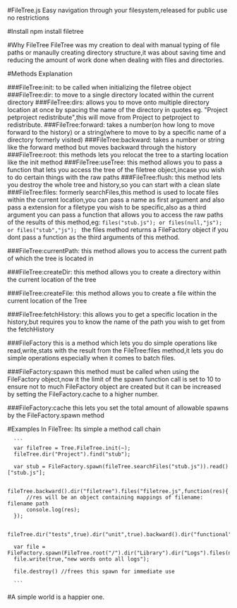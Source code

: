 #FileTree.js
	Easy navigation through your filesystem,released for public use no restrictions

#Install
		npm install filetree
		
#Why FileTree
   FileTree was my creation to deal with manual typing of file paths or
   manaully creating directory structure,it was about saving time and reducing
   the amount of work done when dealing with files and directories.

#Methods Explanation
   
   ###FileTree:init: 
         to be called when initializing the filetree object
   ###FileTree:dir: 
         to move to a single directory located within the current directory
   ###FileTree:dirs:
         allows you to move onto multiple directory location at once by spacing
         the name of the directory in quotes eg. "Project petproject redistribute",this will move
         from Project to petproject to redistribute.
   ###FileTree:forward:
         takes a number(on how long to move forward to the history) or a string(where to move to by a specific
         name of a directory formerly visited)
   ###FileTree:backward:
         takes a number or string like the forward method but moves backward
         through the history
   ###FileTree:root:
         this methods lets you relocat the tree to a starting location like the
         init method
   ###FileTree:useTree:
         this method allows you to pass a function that lets you access the
         tree of the filetree object,incase you wish to do certain things with
         the raw paths
   ###FileTree:flush:
         this method lets you destroy the whole tree and history,so you can
         start with a clean slate
   ###FileTree:files: 
         formerly searchFiles,this method is used to locate files within the
         current location,you can pass a name as first argument and also pass
         a extension for a filetype you wish to be specific,also as a third
         argument you can pass a function that allows you to access the raw
         paths of the results of this method,eg:
         ``` files("stub.js"); or files(null,"js"); or files("stub","js"); 
         ```
         the files method returns a FileFactory object if you dont pass a function
         as the third arguments of this method.

   ###FileTree:currentPath:
         this method allows you to access the current path of which the tree is
         located in 

   ###FileTree:createDir:
         this method allows you to create a directory within the current
         location of the tree 

   ###FileTree:createFile:
         this method allows you to create a file within the current location of
         the Tree

   ###FileTree:fetchHistory:
         this allows you to get a specific location in the history,but requires
         you to know the name of the path you wish to get from the fetchHistory

   ###FileFactory
         this is a method which lets you do simple operations like read,write,stats with the result from the
         FileTree:files method,it lets you do simple operations especially when it comes to batch files.

   ###FileFactory:spawn
         this method must be called when using the FileFactory object,now it the limit of the spawn function
         call is set to 10 to ensure not to much FileFactory object are created but it can be increased
         by setting the FileFactory.cache to a higher number.

   ###FileFactory:cache
         this lets you set the total amount of allowable spawns by the FileFactory.spawn method


#Examples
   In FileTree: Its simple a method call chain

      ```
      var fileTree = Tree.FileTree.init(~);
      fileTree.dir("Project").find("stub");

      var stub = FileFactory.spawn(fileTree.searchFiles("stub.js")).read()["stub.js"];

      fileTree.backward().dir("filetree").files("filetree.js",function(res){
          //res will be an object containing mappings of filename: filename path
          console.log(res);
      });

      fileTree.dir("tests",true).dir("unit",true).backward().dir("functional",true);
      
      var file = FileFactory.spawn(FileTree.root("/").dir("Library").dir("Logs").files(null,".log"))
      file.write(true,"new words onto all logs");

      file.destroy() //frees this spawn for immediate use

      ```
	
#A simple world is a happier one.
